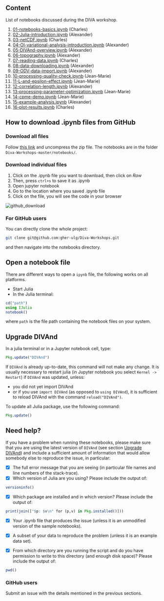 ## Content

List of notebooks discussed during the DIVA workshop.

1. [01-notebooks-basics.ipynb](01-notebooks-basics.ipynb) (Charles)
1. [02-Julia-introduction.ipynb](02-Julia-introduction.ipynb) (Alexander)
1. [03-netCDF.ipynb](03-netCDF.ipynb) (Charles)
1. [04-OI-variational-analysis-introduction.ipynb](04-OI-variational-analysis-introduction.ipynb) (Alexander)
1. [05-DIVAnd-overview.ipynb](05-DIVAnd-overview.ipynb) (Alexander)
1. [06-topography.ipynb](06-topography.ipynb) (Alexander)
1. [07-reading-data.ipynb](07-reading-data.ipynb) (Charles)
1. [08-data-downloading.ipynb](08-data-downloading.ipynb) (Alexander)
1. [09-ODV-data-import.ipynb](09-ODV-data-import.ipynb) (Alexander)
1. [10-processing-quality-check.ipynb](10-processing-quality-check.ipynb) (Jean-Marie)
1. [11-L-and-epsilon-effect.ipynb](11-L-and-epsilon-effect.ipynb) (Jean-Marie)
1. [12-correlation-length.ipynb](12-correlation-length.ipynb) (Alexander)
1. [13-processing-parameter-optimization.ipynb](13-processing-parameter-optimization.ipynb) (Jean-Marie)
1. [14-cpme-demo.ipynb](14-cpme-demo.ipynb) (Jean-Marie)
1. [15-example-analysis.ipynb](15-example-analysis.ipynb) (Alexander)
1. [16-plot-results.ipynb](16-plot-results.ipynb) (Charles)


## How to download .ipynb files from GitHub

### Download all files

Follow [this link](https://github.com/gher-ulg/Diva-Workshops/archive/master.zip) and uncompress the zip file.
The notebooks are in the folder `Diva-Workshops-master/notebooks/`.

### Download individual files
1. Click on the .ipynb file you want to download, then click on *Raw*
2. Then, press `ctrl+s` to save it as .ipynb
3. Open jupyter notebook
4. Go to the location where you saved .ipynb file
5. Click on the file, you will see the code in your browser

![github_download](https://user-images.githubusercontent.com/11868914/36780897-9db97b3a-1c74-11e8-8278-42b61fa0b57f.png)


### For GitHub users

You can directly clone the whole project:
```bash
git clone git@github.com:gher-ulg/Diva-Workshops.git
```
and then navigate into the notebooks directory.

## Open a notebook file

There are different ways to open a `ipynb` file, the following works on all platforms.

* Start Julia
* In the Julia terminal:

```julia
cd("path")
using IJulia
notebook()
```

where `path` is the file path containing the notebook files on your system.

## Upgrade DIVAnd

In a julia terminal or in a Jupyter notebook cell, type:

```julia
Pkg.update("DIVAnd")
```

If `DIVAnd` is already up-to-date, this command will not make any change.
It is usually necessary to restart julia (in Jupyter notebook you select `Kernel -> Restart`) if `DIVAnd` was updated, unless:
  * you did not yet import DIVAnd
  * or if you use `import DIVAnd` (as opposed to `using DIVAnd`), it is sufficient to reload DIVAnd with the command `reload("DIVAnd")`.

To update all Julia package, use the following command:

```julia
Pkg.update()
```

## Need help?

If you have a problem when running these notebooks, please make sure that you are using the latest version of `DIVAnd` (see section [Upgrade DIVAnd](#upgrade-DIVAnd)) and include a sufficient amount of information that would allow somebody else to reproduce the issue, in particular:

- [x] The full error message that you are seeing (in particular file names and line numbers of the stack-trace).
- [x] Which version of Julia are you using? Please include the output of:

```julia
versioninfo()
```
- [x] Which package are installed and in which version? Please include the output of:

```julia
print(join(["$p: $v\n" for (p,v) in Pkg.installed()]))
```
- [x] Your .ipynb file that produces the issue (unless it is an unmodified version of the sample notebooks).
- [x] A subset of your data to reproduce the problem (unless it is an example data set).

- [x] From which directory are you running the script and do you have permission to write to this directory (and enough disk space)? Please include the output of:

```julia
pwd()
```

### GitHub users

Submit an issue with the details mentioned in the previous sections.

<!--  LocalWords:  ODV JMB lon ipynb GitHub ctrl jupyter
 -->
<!--  LocalWords:  DIVAnd julia versioninfo pwd
 -->

